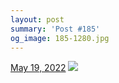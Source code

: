 ```yaml
---
layout: post
summary: 'Post #185'
og_image: 185-1280.jpg
---
```


<p>
  <time>
    <a href="/185">May 19, 2022</a>
  </time>
  <a href="/185">
    <img src="{{ site.assets_url }}/185-640.jpg" srcset="{{ site.assets_url }}/185-320.jpg 320w, {{ site.assets_url }}/185-640.jpg 640w, {{ site.assets_url }}/185-960.jpg 960w, {{ site.assets_url }}/185-1280.jpg 1280w" sizes="(min-width: 700px) 50vw, calc(100vw - 2rem)" />
  </a>
</p>
